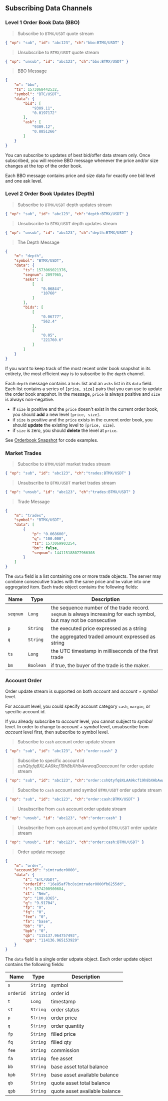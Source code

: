 ## Subscribing Data Channels


### Level 1 Order Book Data (BBO)

> Subscribe to `BTMX/USDT` quote stream

```json
{ "op": "sub", "id": "abc123", "ch":"bbo:BTMX/USDT" }
```

> Unsubscribe to `BTMX/USDT` quote stream

```json
{ "op": "unsub", "id": "abc123", "ch":"bbo:BTMX/USDT" }
```

> BBO Message 

```json
{
    "m": "bbo",
    "ts": 1573068442532,
    "symbol": "BTC/USDT",
    "data": {
        "bid": [
            "9309.11",
            "0.0197172"
        ],
        "ask": [
            "9309.12",
            "0.8851266"
        ]
    }
}
```

You can subscribe to updates of best bid/offer data stream only. Once subscribed, you will receive BBO message whenever 
the price and/or size changes at the top of the order book. 

Each BBO message contains price and size data for exactly one bid level and one ask level. 



### Level 2 Order Book Updates (Depth)

> Subscribe to `BTMX/USDT` depth updates stream

```json
{ "op": "sub", "id": "abc123", "ch":"depth:BTMX/USDT" }
```

> Unsubscribe to `BTMX/USDT` depth updates stream

```json
{ "op": "unsub", "id": "abc123", "ch":"depth:BTMX/USDT" }
```

> The Depth Message 

```json
{
    "m": "depth",
    "symbol": "BTMX/USDT",
    "data": {
        "ts": 1573069021376,
        "seqnum": 2097965,
        "asks": [
            [
                "0.06844",
                "10760"
            ]
        ],
        "bids": [
            [
                "0.06777",
                "562.4"
            ],
            [
                "0.05",
                "221760.6"
            ]
        ]
    }
}
```

If you want to keep track of the most recent order book snapshot in its entirety, the most efficient way is to subscribe to the `depth` channel. 

Each `depth` message contains a `bids` list and an `asks` list in its `data` field. Each list contains a series of `[price, size]` pairs that 
you can use to update the order book snapshot. In the message, `price` is always positive and `size` is always non-negative. 

* if `size` is positive and the `price` doesn't exist in the current order book, you should **add** a new level `[price, size]`. 
* if `size` is positive and the `price` exists in the current order book, you should **update** the existing level to `[price, size]`. 
* if `size` is zero, you should **delete** the level at `price`. 

See [Orderbook Snapshot](#orderbook-snapshot) for code examples.



### Market Trades 

> Subscribe to `BTMX/USDT` market trades stream

```json
{ "op": "sub", "id": "abc123", "ch":"trades:BTMX/USDT" }
```

> Unsubscribe to `BTMX/USDT` market trades stream

```json
{ "op": "unsub", "id": "abc123", "ch":"trades:BTMX/USDT" }
```

> Trade Message 

```json
{
    "m": "trades",
    "symbol": "BTMX/USDT",
    "data": [
        {
            "p": "0.068600",
            "q": "100.000",
            "ts": 1573069903254,
            "bm": false,
            "seqnum": 144115188077966308
        }
    ]
}
```

The `data` field is a list containing one or more trade objects. The server may combine consecutive trades with the same price and `bm` 
value into one aggregated item. Each trade object contains the following fields:

 Name     | Type       | Description                                                                                    
--------- | ---------- | ---------------------------------------------------------------------------------------------- 
 `seqnum` | `Long`     | the sequence number of the trade record. `seqnum` is always increasing for each symbol, but may not be consecutive 
 `p`      | `String`   | the executed price expressed as a string                                                       
 `q`      | `String`   | the aggregated traded amount expressed as string                                               
 `ts`     | `Long`     | the UTC timestamp in milliseconds of the first trade                                           
 `bm`     | `Boolean`  | if true, the buyer of the trade is the maker.                                                  


### Account Order

Order update stream is supported on both *account* and *account + symbol* level.

For account level, you could specify account category `cash`, `margin`, or specific account id.

If you already subscribe to *account* level, you cannot subject to *symbol* level. In order to change to *account + symbol* level, unsubscribe from *account* level first, then subscribe to symbol level.

> Subscribe to `cash` account order update stream

```json
{ "op": "sub", "id": "abc123", "ch":"order:cash" }
```

> Subscribe to specific account id *cshQtyfq8XLAA9kcf19h8bXHbAwwoqDoaccount* for order update stream

```json
{ "op": "sub", "id": "abc123", "ch":"order:cshQtyfq8XLAA9kcf19h8bXHbAwwoqDo" }
```

> Subscribe to `cash` account and symbol `BTMX/USDT` order update stream

```json
{ "op": "sub", "id": "abc123", "ch":"order:cash:BTMX/USDT" }
```

> Unsubscribe from `cash` account order update stream

```json
{ "op": "unsub", "id": "abc123", "ch":"order:cash" }
```

> Unsubscribe from `cash` account and symbol `BTMX/USDT` order update stream

```json
{ "op": "unsub", "id": "abc123", "ch":"order:cash:BTMX/USDT" }
```

> Order update message

```json
{
    "m": "order", 
    "accountId": "simtrader0000", 
    "data": {
        "s": "ETC/USDT", 
        "orderId": "16e85af7bc8simtrader0000fb6255dd", 
        "t": 1574200900684, 
        "st": "New", 
        "p": "100.8365", 
        "q": "9.91704", 
        "fp": "0", 
        "fq": "0", 
        "fee": "0", 
        "fa": "base", 
        "bb": "0", 
        "bpb": "0", 
        "qb": "115137.964757493", 
        "qpb": "114136.965153929"
    }
}
```

The `data` field is a single order udpate object.  Each order update object contains the following fields:

Name     | Type | Description                                                                                    
---------| -----| ---------------------------------
`s`      | `String` | symbol
`orderId`| `String` | order id
`t`      | `Long`   | timestamp
`st`     | `String` | order status
`p`      | `String` | order price
`q`      | `String` | order quantity
`fp`     | `String` | filled price
`fq`     | `String` | filled qty
`fee`    | `String` | commission
`fa`     | `String` | fee asset
`bb`     | `String` | base asset total balance
`bpb`    | `String` | base asset available balance
`qb`     | `String` | quote asset total balance
`qpb`    | `String` | quote asset available balance

